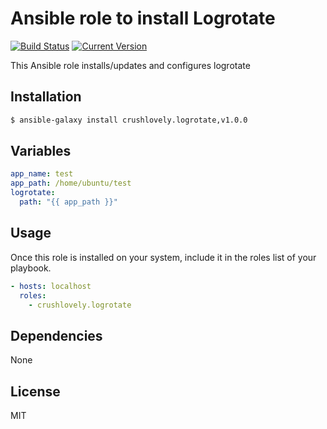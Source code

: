 # Ansible role to install Logrotate

[![Build Status](https://circleci.com/gh/crushlovely/ansible-logrotate.svg?style=shield)](https://github.com/crushlovely/ansible-logrotate)
[![Current Version](http://img.shields.io/github/release/crushlovely/ansible-logrotate.svg?style=flat)](https://galaxy.ansible.com/list#/roles/2436)

This Ansible role installs/updates and configures logrotate

## Installation

``` bash
$ ansible-galaxy install crushlovely.logrotate,v1.0.0
```

## Variables

``` yaml
app_name: test
app_path: /home/ubuntu/test
logrotate:
  path: "{{ app_path }}"
```

## Usage

Once this role is installed on your system, include it in the roles list of your playbook.

``` yaml
- hosts: localhost
  roles:
    - crushlovely.logrotate
```

## Dependencies

None

## License

MIT
